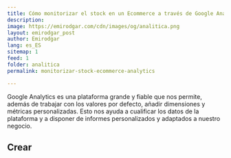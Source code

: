 ```yaml
---
title: Cómo monitorizar el stock en un Ecommerce a través de Google Analytics
description: 
image: https://emirodgar.com/cdn/images/og/analitica.png
layout: emirodgar_post
author: Emirodgar
lang: es_ES
sitemap: 1
feed: 1
folder: analitica
permalink: monitorizar-stock-ecommerce-analytics

--- 
```


Google Analytics es una plataforma grande y fiable que nos permite, además de trabajar con los valores por defecto, añadir dimensiones y métricas personalizadas. Esto nos ayuda a cualificar los datos de la plataforma y a disponer de informes personalizados y adaptados a nuestro negocio.

## Crear
<!--stackedit_data:
eyJoaXN0b3J5IjpbMTI4NzYxMTAyMF19
-->